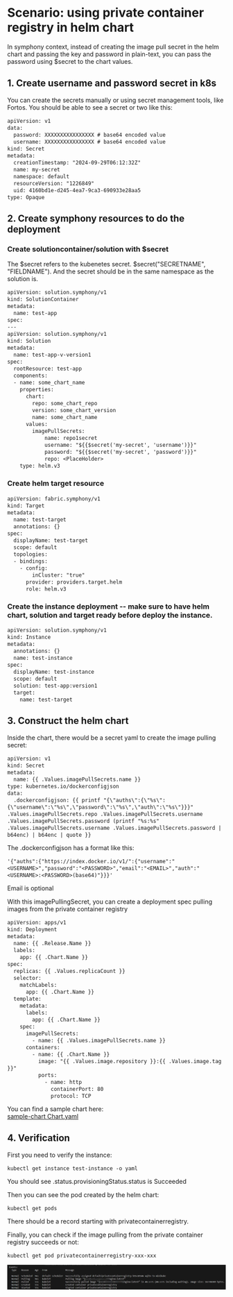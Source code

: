 # Scenario: using private container registry in helm chart
In symphony context, instead of creating the image pull secret in the helm chart and passing the key and password in plain-text, you can pass the password using $secret to the chart values.

## 1. Create username and password secret in k8s
You can create the secrets manually or using secret management tools, like Fortos.
You should be able to see a secret or two like this:
```
apiVersion: v1
data:
  password: XXXXXXXXXXXXXXXX # base64 encoded value
  username: XXXXXXXXXXXXXXXX # base64 encoded value
kind: Secret
metadata:
  creationTimestamp: "2024-09-29T06:12:32Z"
  name: my-secret
  namespace: default
  resourceVersion: "1226849"
  uid: 4160bd1e-d245-4ea7-9ca3-690933e28aa5
type: Opaque
```
## 2. Create symphony resources to do the deployment
### Create solutioncontainer/solution with $secret
The $secret refers to the kubenetes secret. $secret("SECRETNAME", "FIELDNAME"). And the secret should be in the same namespace as the solution is.
```
apiVersion: solution.symphony/v1
kind: SolutionContainer
metadata:
  name: test-app  
spec:
---
apiVersion: solution.symphony/v1
kind: Solution
metadata: 
  name: test-app-v-version1
spec:
  rootResource: test-app
  components:
  - name: some_chart_name
    properties:
      chart:
        repo: some_chart_repo
        version: some_chart_version
        name: some_chart_name
      values:
        imagePullSecrets:
            name: repo1secret
            username: "${{$secret('my-secret', 'username')}}"
            password: "${{$secret('my-secret', 'password')}}"
            repo: <PlaceHolder>
    type: helm.v3
```
### Create helm target resource
```
apiVersion: fabric.symphony/v1
kind: Target
metadata:
  name: test-target
  annotations: {}
spec:
  displayName: test-target
  scope: default
  topologies:
  - bindings:
    - config:
        inCluster: "true"
      provider: providers.target.helm
      role: helm.v3
```

### Create the instance deployment -- make sure to have helm chart, solution and target ready before deploy the instance.
```
apiVersion: solution.symphony/v1
kind: Instance
metadata:
  annotations: {}
  name: test-instance
spec:
  displayName: test-instance
  scope: default
  solution: test-app:version1
  target:
    name: test-target
```

## 3. Construct the helm chart
Inside the chart, there would be a secret yaml to create the image pulling secret:
```
apiVersion: v1
kind: Secret
metadata:
  name: {{ .Values.imagePullSecrets.name }}
type: kubernetes.io/dockerconfigjson
data:
  .dockerconfigjson: {{ printf "{\"auths\":{\"%s\":{\"username\":\"%s\",\"password\":\"%s\",\"auth\":\"%s\"}}}" .Values.imagePullSecrets.repo .Values.imagePullSecrets.username .Values.imagePullSecrets.password (printf "%s:%s" .Values.imagePullSecrets.username .Values.imagePullSecrets.password | b64enc) | b64enc | quote }}
```
The .dockerconfigjson has a format like this:
```
'{"auths":{"https://index.docker.io/v1/":{"username":"<USERNAME>","password":"<PASSWORD>","email":"<EMAIL>","auth":"<USERNAME>:<PASSWORD>(base64)"}}}'
```
Email is optional

With this imagePullingSecret, you can create a deployment spec pulling images from the private container registry
```
apiVersion: apps/v1
kind: Deployment
metadata:
  name: {{ .Release.Name }}
  labels:
    app: {{ .Chart.Name }}
spec:
  replicas: {{ .Values.replicaCount }}
  selector:
    matchLabels:
      app: {{ .Chart.Name }}
  template:
    metadata:
      labels:
        app: {{ .Chart.Name }}
    spec:
      imagePullSecrets:
        - name: {{ .Values.imagePullSecrets.name }}
      containers:
        - name: {{ .Chart.Name }}
          image: "{{ .Values.image.repository }}:{{ .Values.image.tag }}"
          ports:
            - name: http
              containerPort: 80
              protocol: TCP
```

You can find a sample chart here:  
[sample-chart Chart.yaml](../../samples/privateContainerRegistry/helm/Chart.yaml)

## 4. Verification
First you need to verify the instance:
```
kubectl get instance test-instance -o yaml
```
You should see .status.provisioningStatus.status is Succeeded

Then you can see the pod created by the helm chart:
```
kubectl get pods
```
There should be a record starting with privatecontainerregistry.

Finally, you can check if the image pulling from the private container registry succeeds or not:
```
kubectl get pod privatecontainerregistry-xxx-xxx
```
![Example Image](../../samples/privateContainerRegistry/screenshots/pod.jpg)